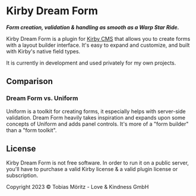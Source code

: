 # Kirby Dream Form

**_Form creation, validation & handling as smooth as a Warp Star Ride._**

Kirby Dream Form is a plugin for [Kirby CMS](https://getkirby.com/) that allows you to create forms with a layout builder interface. It's easy to expand and customize, and built with Kirby's native field types.

It is currently in development and used privately for my own projects.

## Comparison

### Dream Form vs. Uniform

Uniform is a toolkit for creating forms, it especially helps with server-side validation. Dream Form heavily takes inspiration and expands upon some concepts of Uniform and adds panel controls. It's more of a "form builder" than a "form toolkit".

## License

Kirby Dream Form is not free software. In order to run it on a public server, you'll have to purchase a valid Kirby license & a valid plugin license or subscription.

Copyright 2023 © Tobias Möritz - Love & Kindness GmbH
